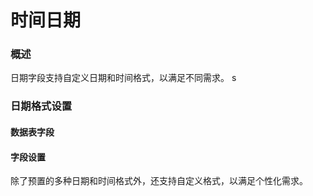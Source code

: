 # 时间日期

### 概述

日期字段支持自定义日期和时间格式，以满足不同需求。
s
### 日期格式设置

#### 数据表字段

#### 字段设置

除了预置的多种日期和时间格式外，还支持自定义格式，以满足个性化需求。